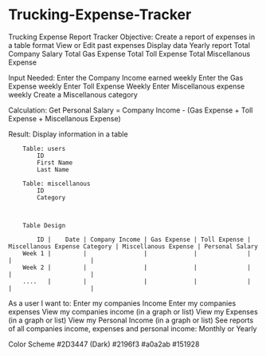 # Trucking-Expense-Tracker

Trucking Expense Report Tracker
Objective:
		Create a report of expenses in a table format
		View or Edit past expenses
		Display data Yearly report
				Total Company Salary
				Total Gas Expense
				Total Toll Expense
				Total Miscellanous Expense

Input Needed:
		Enter the Company Income earned weekly
		Enter the Gas Expense weekly
		Enter Toll Expense Weekly
		Enter Miscellanous expense weekly
				Create a Miscellanous category 

Calculation:
		Get Personal Salary = 
				Company Income - (Gas Expense + Toll Expense + Miscellanous Expense)

Result:
		Display information in a table
		
		Table: users
			ID
			First Name
			Last Name

		Table: miscellanous
			ID
			Category



		Table Design

			ID | 	Date | Company Income | Gas Expense | Toll Expense | Miscellanous Expense Category | Miscellanous Expense | Personal Salary
		Week 1 |         |                |				|		       | 					           |					  |
		Week 2 |		 |				  | 		    |		 	   |					           |					  |
		....   |		 |			      | 		    |			   |                               |					  |
		
As a user I want to: 
	Enter my companies Income
	Enter my companies expenses
	View my companies income (in a graph or list)
	View my Expenses (in a graph or list)
	View my Personal Income (in a graph or list)
	See reports of all companies income, expenses and personal income: Monthly or Yearly
	
	
	

Color Scheme
#2D3447 (Dark) #2196f3 #a0a2ab #151928
